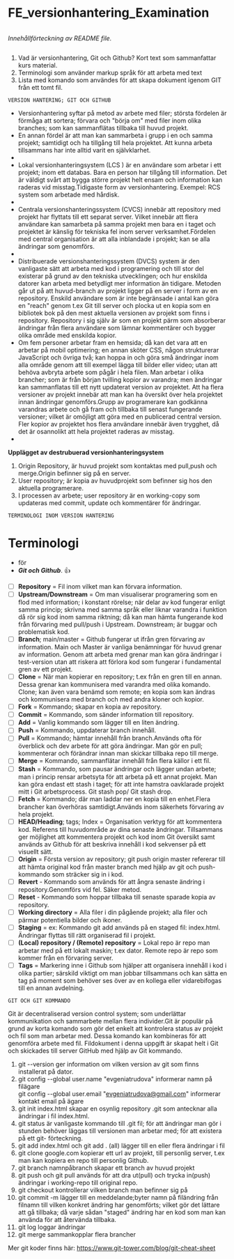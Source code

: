 # FE_versionhantering_Examination
```

```
 _Innehållförteckning av README file._
 ```
 
```
 1.  Vad är versionhantering, Git och Github? Kort text som sammanfattar kurs material. 
 2.  Terminologi som använder markup språk för att arbeta med text
 3.  Lista med komando som användes för att skapa dokument igenom GIT från ett tomt fil.
 
```
VERSION HANTERING; GIT OCH GITHUB
```
- Versionhantering syftar på metod av arbete med filer; största fördelen är förmåga att sortera; förvara och "börja om" med filer inom olika branches; som kan sammanflätas tillbaka till huvud projekt.
- En annan fördel är att man kan sammarbeta i grupp i en och samma projekt; samtidigt och ha tillgång till hela projektet. Att kunna arbeta tillsammans har inte alltid varit en självklarhet. 
- 
-  Lokal versionhanteringsystem (LCS ) är en användare som arbetar i ett projekt; inom ett databas. Bara en person har tillgång till information. Det är väldigt svårt att bygga större projekt helt ensam och information kan raderas vid misstag.Tidigaste form av versionhantering. Exempel: RCS system som arbetade med hårdisk.
-   
-  Centrala versionshanteringssystem (CVCS) innebär att repository med projekt har flyttats till ett separat server. Vilket innebär att flera användare kan samarbeta på samma projekt men bara en i taget och projektet är känslig för tekniska fel inom server verksamhet.Fördelen med central organisation är att alla inblandade i projekt; kan se alla ändringar som genomförs.
-  
- Distribuerade versionshanteringssystem (DVCS) system är den vanligaste sätt att arbeta med kod i programering och till stor del existerar på grund av den tekniska utvecklingen; och hur enskilda datorer kan arbeta med betydligt mer information än tidigare. Metoden går ut på att huvud-branch av projekt ligger på en server i form av en repository. Enskild användare som är inte begränsade i antal kan göra en "reach" genom t.ex Git till server och plocka ut en kopia som en bibliotek bok på den mest aktuella versionen av projekt som finns i repository. Repository i sig själv är som en projekt pärm som absorberar ändringar från flera användare som lämnar kommentärer och bygger olika område med enskilda kopior. 
- Om fem personer arbetar fram en hemsida; då kan det vara att en arbetar på mobil optimering; en annan sköter CSS, någon strukturerar JavaScript och övriga två; kan hoppa in och göra små ändringar inom alla område genom att till exempel lägga till bilder eller video; utan att behöva avbryta arbete som pågår i hela filen. Man arbetar i olika brancher; som är från början tvilling kopior av varandra; men ändringar kan sammanflatas till ett nytt updaterat version av projektet.
Att ha flera versioner av projekt innebär att man kan ha översikt över hela projektet innan ändringar genomförs.Grupp av programerare kan godkänna varandras arbete och gå fram och tillbaka till senast fungerande versioner; vilket är omöjligt att göra med en publicerad central version. Fler kopior av projektet hos flera användare innebär även trygghet, då det är osannolikt att hela projektet raderas av misstag.
-
**Upplägget av destrubuerad versionhanteringsystem**
1. Origin Repository, är huvud projekt som kontaktas med pull,push och merge.Origin befinner sig på en server.
2. User repository; är kopia av huvudprojekt som befinner sig hos den aktuella programerare.
3. I processen av arbete; user repository är en working-copy som updateras med commit, update och kommentärer för ändringar.  
 
```
TERMINOLOGI INOM VERSION HANTERING  
```

# Terminologi
- för 
- ***Git och Github***. :+1:

- [ ] **Repository** = Fil inom vilket man kan förvara information.
- [ ] **Upstream/Downstream** = Om man visualiserar programering som en flod med information; i konstant
rörelse; när delar av kod fungerar enligt samma princip; skrivna med samma språk eller liknar varandra i
funktion då rör sig kod inom samma riktning; då kan man hämta fungerande kod från förvaring med
pull/push i Upstream. Downstream; är buggar och problematisk kod.
- [ ] **Branch**; main/master = Github fungerar ut ifrån gren förvaring av information. Main och Master är
vanliga benämningar för huvud grenar av information. Genom att arbeta med grenar man kan göra
ändringar i test-version utan att riskera att förlora kod som fungerar i fundamental gren av ett projekt.
- [ ] **Clone** = När man kopierar en repository; t.ex från en gren till en annan. Dessa grenar kan kommunisera
med varandra med olika komando. Clone; kan även vara benämd som remote; en kopia som kan ändras
och kommunisera med branch och med andra kloner och kopior.
- [ ] **Fork** = Kommando; skapar en kopia av repository.
- [ ] **Commit** = Kommando, som sänder information till repository.
- [ ] **Add** = Vanlig kommando som lägger till en liten ändring.
- [ ] **Push** = Kommando, uppdaterar branch innehåll.
- [ ] **Pull** = Kommando; hämtar innehåll från branch.Används ofta för överblick och dev arbete för att göra
ändringar. Man gör en pull; kommenterar och förändrar innan man skickar tillbaka repo till merge.
- [ ] **Merge** = Kommando, sammanflätar innehåll från flera källor i ett fil.
- [ ] **Stash** = Kommando, som pausar ändringar och lägger undan arbete; man i princip rensar arbetsyta för
att arbeta på ett annat projekt. Man kan göra endast ett stash i taget; för att inte hamstra oavklarade
projekt mitt i Git arbetsprocess. Git stash pop/ Git stash drop.
- [ ] **Fetch** = Kommando; där man laddar ner en kopia till en enhet.Flera brancher kan överhöras
samtidigt.Används inom säkerhets förvaring av hela projekt.
- [ ] **HEAD/Heading**; tags; Index = Organisation verktyg för att kommentera kod. Referens till huvudområde
av dina senaste ändringar. Tillsammans ger möjlighet att kommentera projekt och kod inom Git översikt
samt används av Github för att beskriva innehåll i kod sekvenser på ett visuellt sätt.
- [ ] **Origin** = Första version av repository; git push origin master refererar till att hämta original kod från
master branch med hjälp av git och push-kommando som sträcker sig in i kod.
- [ ] **Revert** - Kommando som används för att ångra senaste ändring i repository.Genomförs vid fel. Säker
metod.
- [ ] **Reset** - Kommando som hoppar tillbaka till senaste sparade kopia av repository.
- [ ] **Working directory** = Alla filer i din pågående projekt; alla filer och pärmar potentiella bilder och ikoner.
- [ ] **Staging** = ex: Kommando git add används på en staged fil: index.html. Ändringar flyttas till rätt
organiserad fil i projekt.
- [ ] **(Local) repository / (Remote) repository** = Lokal repo är repo man arbetar med på ett lokalt maskin;
t.ex dator. Remote repo är repo som kommer från en förvaring server.
- [ ] **Tags** = Markering inne i Github som hjälper att organisera innehåll i kod i olika partier; särskild viktigt om man jobbar tillsammans och kan sätta en tag på moment som behöver ses över av en kollega eller vidarebifogas till en annan avdelning. 

```
GIT OCH GIT KOMMANDO
```

Git är decentraliserad version control system; som underlättar kommunikation och sammarbete mellan flera individer.Git är populär på grund av korta komando som gör det enkelt att kontrolera status av projekt och fil som man arbetar med. Dessa komando kan kombineras för att genomföra arbete med fil. Fildokument i denna uppgift är skapat helt i Git och skickades till server GitHub med hjälp av Git kommando. 

1. git --version ger information om vilken version av git som finns installerat på dator.
2. git config --global user.name "evgeniatrudova" informerar namn på filägare  
git config --global user.email "evgeniatrudova@gmail.com" informerar kontakt email på ägare
3. git init index.html skapar en osynlig repository .git som antecknar alla ändringar i fil index.html.
4. git status är vanligaste kommando till .git fil; för att ändringar man gör i stunden behöver läggas till versionen man arbetar med; för att existera på ett git- förteckning.
5. git add index.html  och git add . (all) lägger till en eller flera ändringar i fil
6. git clone google.com kopierar ett url av projekt, till personlig server, t.ex man kan kopiera en repo till personlig Github.
7. git branch namnpåbranch skapar ett branch av huvud projekt
8. git push och git pull används för att dra ut(pull) och trycka in(push) ändringar i working-repo till original repo. 
9. git checkout kontrollerar vilken branch man befinner sig på
10. git commit -m lägger till en meddelande;byter namn på filändring från filnamn till vilken konkret ändring har genomförts; vilket gör det lättare att gå tillbaka; då varje sådan "staged" ändring har en kod som man kan använda för att återvända tillbaka.
11. git log  loggar ändringar 
12. git merge sammankopplar flera brancher 

Mer git koder finns här:   https://www.git-tower.com/blog/git-cheat-sheet
